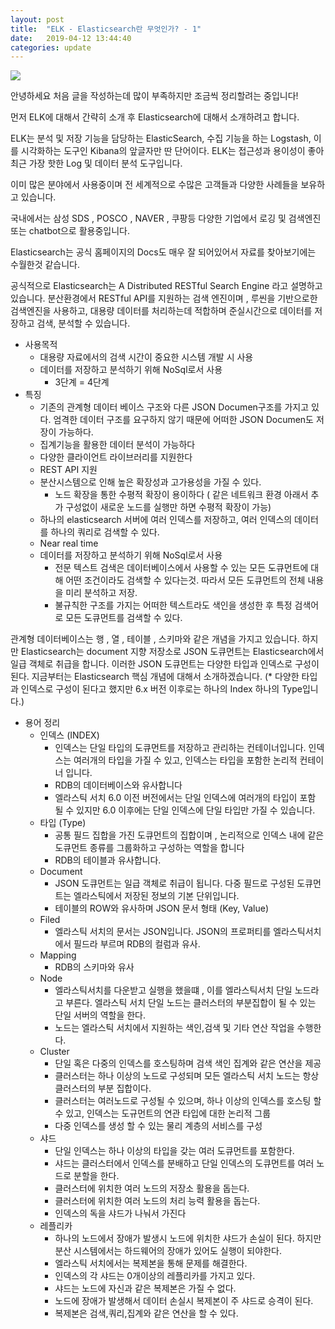 ```yaml
---
layout: post
title:  "ELK - Elasticsearch란 무엇인가? - 1"
date:   2019-04-12 13:44:40
categories: update
---
```

<img src="{{ site.baseurl }}/images/elastic.jpg">

안녕하세요 처음 글을 작성하는데 많이 부족하지만 조금씩 정리할려는 중입니다!

먼저 ELK에 대해서 간략히 소개 후 Elasticsearch에 대해서 소개하려고 합니다.

ELK는 분석 및 저장 기능을 담당하는 ElasticSearch, 수집 기능을 하는 Logstash, 이를 시각화하는 도구인 Kibana의 앞글자만 딴 단어이다. ELK는 접근성과 용이성이 좋아 최근 가장 핫한 Log 및 데이터 분석 도구입니다.

이미 많은 분야에서 사용중이며 전 세계적으로 수많은 고객들과 다양한 사례들을 보유하고 있습니다.

국내에서는 삼성 SDS , POSCO , NAVER , 쿠팡등 다양한 기업에서 로깅 및 검색엔진 또는 chatbot으로 활용중입니다.

Elasticsearch는 공식 홈페이지의 Docs도 매우 잘 되어있어서 자료를 찾아보기에는 수월한것 같습니다.

공식적으로 Elasticsearch는 A Distributed RESTful Search Engine 라고 설명하고 있습니다. 분산환경에서 RESTful API를 지원하는 검색 엔진이며 ,
루씬을 기반으로한 검색엔진을 사용하고, 대용량 데이터를 처리하는데 적합하며 준실시간으로 데이터를 저장하고 검색, 분석할 수 있습니다.

* 사용목적
    - 대용량 자료에서의 검색 시간이 중요한 시스템 개발 시 사용
    - 데이터를 저장하고 분석하기 위해 NoSql로서 사용
    	+ 3단계
            = 4단계
* 특징
    - 기존의 관계형 데이터 베이스 구조와 다른 JSON Documen구조를 가지고 있다. 엄격한 데이터 구조를 요구하지 않기 때문에 어떠한 JSON Documen도 저장이 가능하다.
    - 집계기능을 활용한 데이터 분석이 가능하다
    - 다양한 클라이언트 라이브러리를 지원한다
    - REST API 지원
    - 분산시스템으로 인해 높은 확장성과 고가용성을 가질 수 있다.
        + 노드 확장을 통한 수평적 확장이 용이하다 ( 같은 네트워크 환경 아래서 추가 구성없이 새로운 노드를 실행만 하면 수평적 확장이 가능)
    - 하나의 elasticsearch 서버에 여러 인덱스를 저장하고, 여러 인덱스의 데이터를 하나의 쿼리로 검색할 수 있다.
    - Near real time
    - 데이터를 저장하고 분석하기 위해 NoSql로서 사용
        + 전문 텍스트 검색은 데이터베이스에서 사용할 수 있는 모든 도큐먼트에 대해 어떤 조건이라도 검색할 수 있다는것. 따라서 모든 도큐먼트의 전체 내용을 미리 분석하고 저장.
        + 불규칙한 구조를 가지는 어떠한 텍스트라도 색인을 생성한 후 특정 검색어로 모든 도큐먼트를 검색할 수 있다. 

관계형 데이터베이스는 행 , 열 , 테이블 , 스키마와 같은 개념을 가지고 있습니다. 하지만 Elasticsearch는 document 지향 저장소로 JSON 도큐먼트는 Elasticsearch에서 일급 객체로 취급을 합니다.
이러한 JSON 도큐먼트는 다양한 타입과 인덱스로 구성이 된다. 지금부터는 Elasticsearch 핵심 개념에 대해서 소개하겠습니다.
(* 다양한 타입과 인덱스로 구성이 된다고 했지만 6.x 버전 이후로는 하나의 Index 하나의 Type입니다.)

* 용어 정리
    - 인덱스 (INDEX)
        + 인덱스는 단일 타입의 도큐먼트를 저장하고 관리하는 컨테이너입니다. 인덱스는 여러개의 타입을 가질 수 있고, 인덱스는 타입을 포함한 논리적 컨테이너 입니다.
        + RDB의 데이터베이스와 유사합니다
        + 엘라스틱 서치 6.0 이전 버전에서는 단일 인덱스에 여러개의 타입이 포함 될 수 있지만 6.0 이후에는 단일 인덱스에 단일 타입만 가질 수 있습니다.
    - 타입 (Type)
        + 공통 필드 집합을 가진 도큐먼트의 집합이며 , 논리적으로 인덱스 내에 같은 도큐먼트 종류를 그룹화하고 구성하는 역할을 합니다
        + RDB의 테이블과 유사합니다.
    - Document
        + JSON 도큐먼트는 일급 객체로 취급이 됩니다. 다중 필드로 구성된 도큐먼트는 엘라스틱에서 저장된 정보의 기본 단위입니다.
        + 테이블의 ROW와 유사하며 JSON 문서 형태 (Key, Value)
    - Filed
        + 엘라스틱 서치의 문서는 JSON입니다. JSON의 프로퍼티를 엘라스틱서치에서 필드라 부르며 RDB의 컬럼과 유사.
    - Mapping
        + RDB의 스키마와 유사
    - Node
        + 엘라스틱서치를 다운받고 실행을 했을떄 , 이를 엘라스틱서치 단일 노드라고 부른다. 엘라스틱 서치 단일 노드는 클러스터의 부분집합이 될 수 있는 단일 서버의 역할을 한다.
        + 노드는 엘라스틱 서치에서 지원하는 색인,검색 및 기타 연산 작업을 수행한다.
    - Cluster
        + 단일 혹은 다중의 인덱스를 호스팅하며 검색 색인 집계와 같은 연산을 제공
        + 클러스터는 하나 이상의 노드로 구성되며 모든 엘라스틱 서치 노드는 항상 클러스터의 부분 집합이다.
        + 클러스터는 여러노드로 구성될 수 있으며, 하나 이상의 인덱스를 호스팅 할 수 있고, 인덱스는 도규먼트의 연관 타입에 대한 논리적 그룹
        + 다중 인덱스를 생성 할 수 있는 물리 계층의 서비스를 구성
    - 샤드
        + 단일 인덱스는 하나 이상의 타입을 갖는 여러 도큐먼트를 포함한다.
        + 샤드는 클러스터에서 인덱스를 분배하고 단일 인덱스의 도큐먼트를 여러 노드로 분할을 한다.
        + 클러스터에 위치한 여러 노드의 저장소 활용을 돕는다.
        + 클러스터에 위치한 여러 노드의 처리 능력 활용을 돕는다.
        + 인덱스의 독을 샤드가 나눠서 가진다
    - 레플리카
        + 하나의 노드에서 장애가 발생시 노드에 위치한 샤드가 손실이 된다. 하지만 분산 시스템에서는 하드웨어의 장애가 있어도 실행이 되야한다.
        + 엘라스틱 서치에서는 복제본을 통해 문제를 해결한다.
        + 인덱스의 각 샤드는 0개이상의 레플리카를 가지고 있다.
        + 샤드는 노드에 자신과 같은 복제본은 가질 수 없다.
        + 노드에 장애가 발생해서 데이터 손실시 복제본이 주 샤드로 승격이 된다.
        + 복제본은 검색,쿼리,집계와 같은 연산을 할 수 있다.
